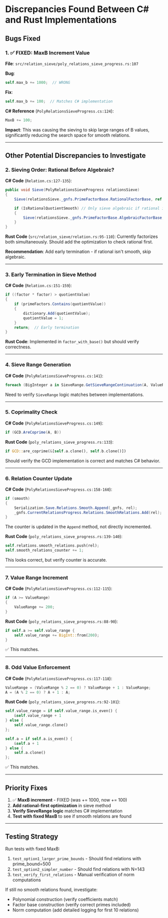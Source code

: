 # Discrepancies Found Between C# and Rust Implementations

## Bugs Fixed

### 1. ✅ FIXED: MaxB Increment Value
**File**: `src/relation_sieve/poly_relations_sieve_progress.rs:107`

**Bug**:
```rust
self.max_b += 1000;  // WRONG
```

**Fix**:
```rust
self.max_b += 100;  // Matches C# implementation
```

**C# Reference** (`PolyRelationsSieveProgress.cs:124`):
```csharp
MaxB += 100;
```

**Impact**: This was causing the sieving to skip large ranges of B values, significantly reducing the search space for smooth relations.

---

## Other Potential Discrepancies to Investigate

### 2. Sieving Order: Rational Before Algebraic?
**C# Code** (`Relation.cs:127-135`):
```csharp
public void Sieve(PolyRelationsSieveProgress relationsSieve)
{
    Sieve(relationsSieve._gnfs.PrimeFactorBase.RationalFactorBase, ref RationalQuotient, RationalFactorization);

    if (IsRationalQuotientSmooth) // Only sieve algebraic if rational is smooth
    {
        Sieve(relationsSieve._gnfs.PrimeFactorBase.AlgebraicFactorBase, ref AlgebraicQuotient, AlgebraicFactorization);
    }
}
```

**Rust Code** (`src/relation_sieve/relation.rs:95-110`):
Currently factorizes both simultaneously. Should add the optimization to check rational first.

**Recommendation**: Add early termination - if rational isn't smooth, skip algebraic.

---

### 3. Early Termination in Sieve Method
**C# Code** (`Relation.cs:151-159`):
```csharp
if ((factor * factor) > quotientValue)
{
    if (primeFactors.Contains(quotientValue))
    {
        dictionary.Add(quotientValue);
        quotientValue = 1;
    }
    return;  // Early termination
}
```

**Rust Code**: Implemented in `factor_with_base()` but should verify correctness.

---

### 4. Sieve Range Generation
**C# Code** (`PolyRelationsSieveProgress.cs:141`):
```csharp
foreach (BigInteger a in SieveRange.GetSieveRangeContinuation(A, ValueRange))
```

Need to verify `SieveRange` logic matches between implementations.

---

### 5. Coprimality Check
**C# Code** (`PolyRelationsSieveProgress.cs:149`):
```csharp
if (GCD.AreCoprime(A, B))
```

**Rust Code** (`poly_relations_sieve_progress.rs:133`):
```rust
if GCD::are_coprime(&[self.a.clone(), self.b.clone()])
```

Should verify the GCD implementation is correct and matches C# behavior.

---

### 6. Relation Counter Update
**C# Code** (`PolyRelationsSieveProgress.cs:158-160`):
```csharp
if (smooth)
{
    Serialization.Save.Relations.Smooth.Append(_gnfs, rel);
    _gnfs.CurrentRelationsProgress.Relations.SmoothRelations.Add(rel);
}
```

The counter is updated in the `Append` method, not directly incremented.

**Rust Code** (`poly_relations_sieve_progress.rs:139-140`):
```rust
self.relations.smooth_relations.push(rel);
self.smooth_relations_counter += 1;
```

This looks correct, but verify counter is accurate.

---

### 7. Value Range Increment
**C# Code** (`PolyRelationsSieveProgress.cs:112-115`):
```csharp
if (A >= ValueRange)
{
    ValueRange += 200;
}
```

**Rust Code** (`poly_relations_sieve_progress.rs:88-90`):
```rust
if self.a >= self.value_range {
    self.value_range += BigInt::from(200);
}
```

✅ This matches.

---

### 8. Odd Value Enforcement
**C# Code** (`PolyRelationsSieveProgress.cs:117-118`):
```csharp
ValueRange = (ValueRange % 2 == 0) ? ValueRange + 1 : ValueRange;
A = (A % 2 == 0) ? A + 1 : A;
```

**Rust Code** (`poly_relations_sieve_progress.rs:92-101`):
```rust
self.value_range = if self.value_range.is_even() {
    &self.value_range + 1
} else {
    self.value_range.clone()
};

self.a = if self.a.is_even() {
    &self.a + 1
} else {
    self.a.clone()
};
```

✅ This matches.

---

## Priority Fixes

1. ✅ **MaxB increment** - FIXED (was += 1000, now += 100)
2. **Add rational-first optimization** in sieve method
3. **Verify SieveRange logic** matches C# implementation
4. **Test with fixed MaxB** to see if smooth relations are found

---

## Testing Strategy

Run tests with fixed MaxB:
1. `test_option1_larger_prime_bounds` - Should find relations with prime_bound=500
2. `test_option2_simpler_number` - Should find relations with N=143
3. `test_verify_first_relations` - Manual verification of norm computations

If still no smooth relations found, investigate:
- Polynomial construction (verify coefficients match)
- Factor base construction (verify correct primes included)
- Norm computation (add detailed logging for first 10 relations)
